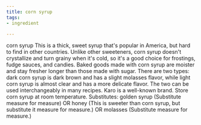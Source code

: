 ```yaml
---
title: corn syrup
tags:
- ingredient

---
```

corn syrup This is a thick, sweet syrup that's popular in America, but hard to find in other countries. Unlike other sweeteners, corn syrup doesn't crystallize and turn grainy when it's cold, so it's a good choice for frostings, fudge sauces, and candies. Baked goods made with corn syrup are moister and stay fresher longer than those made with sugar. There are two types: dark corn syrup is dark brown and has a slight molasses flavor, while light corn syrup is almost clear and has a more delicate flavor. The two can be used interchangeably in many recipes. Karo is a well-known brand. Store corn syrup at room temperature. Substitutes: golden syrup (Substitute measure for measure) OR honey (This is sweeter than corn syrup, but substitute it measure for measure.) OR molasses (Substitute measure for measure.)
